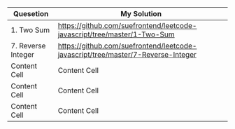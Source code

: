 | Quesetion          | My Solution                                                                      |
| ------------------ | -------------------------------------------------------------------------------- |
| 1. Two Sum         | https://github.com/suefrontend/leetcode-javascript/tree/master/1-Two-Sum         |
| 7. Reverse Integer | https://github.com/suefrontend/leetcode-javascript/tree/master/7-Reverse-Integer |
| Content Cell       | Content Cell                                                                     |
| Content Cell       | Content Cell                                                                     |
| Content Cell       | Content Cell                                                                     |
